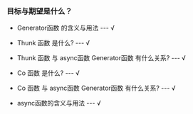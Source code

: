### 目标与期望是什么？

* Generator函数 的含义与用法 --- √

* Thunk 函数 是什么? --- √
* Thunk 函数 与  async函数 Generator函数 有什么关系? --- √

* Co 函数 是什么? --- √
* Co 函数 与  async函数 Generator函数 有什么关系? --- √

* async函数的含义与用法 --- √








